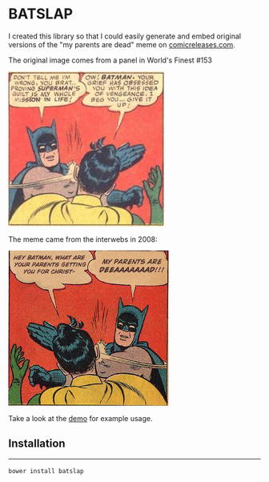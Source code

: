 # BATSLAP

I created this library so that I could easily generate and embed original
versions of the "my parents are dead" meme on
[comicreleases.com](http://comicreleases.com).

The original image comes from a panel in World's Finest #153

![original](src/imgs/original.jpg)

The meme came from the interwebs in 2008:

![meme](src/imgs/meme.jpg)

Take a look at the [demo](http://curlee.github.io/batslap/) for example
usage.

## Installation
------

`bower install batslap`